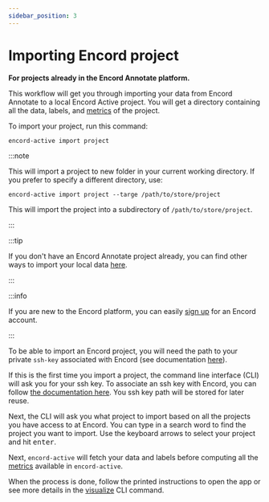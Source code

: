 ```yaml
---
sidebar_position: 3
---
```


# Importing Encord project

**For projects already in the Encord Annotate platform.**

This workflow will get you through importing your data from Encord Annotate to a local Encord Active project.
You will get a directory containing all the data, labels, and [metrics](/category/quality-metrics) of the project.

To import your project, run this command:

```shell
encord-active import project
```

:::note

This will import a project to new folder in your current working directory. If you prefer to specify a different directory, use:

```shell
encord-active import project --targe /path/to/store/project
```

This will import the project into a subdirectory of `/path/to/store/project`.

:::

:::tip

If you don't have an Encord Annotate project already, you can find other ways to import your local data [here](../importing-data-and-labels).

:::

:::info

If you are new to the Encord platform, you can easily [sign up](https://app.encord.com/register) for an Encord account.

:::

To be able to import an Encord project, you will need the path to your private `ssh-key` associated with Encord (see documentation [here](https://docs.encord.com/admins/settings/public-keys/#set-up-public-key-authentication)).

If this is the first time you import a project, the command line interface (CLI) will ask you for your ssh key.
To associate an ssh key with Encord, you can follow [the documentation here][encord-docs-ssh].
You ssh key path will be stored for later reuse.

Next, the CLI will ask you what project to import based on all the projects you have access to at Encord.
You can type in a search word to find the project you want to import.
Use the keyboard arrows to select your project and hit <kbd>enter</kbd>.

Next, `encord-active` will fetch your data and labels before computing all the [metrics](/category/metrics) available in `encord-active`.

When the process is done, follow the printed instructions to open the app or see more details in the [visualize](../../cli#visualize) CLI command.

[encord-docs-ssh]: https://docs.encord.com/admins/settings/public-keys/#set-up-public-key-authentication
